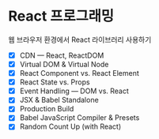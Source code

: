 # React 프로그래밍

웹 브라우저 환경에서 React 라이브러리 사용하기

- [x] CDN — React, ReactDOM
- [x] Virtual DOM & Virtual Node
- [x] React Component vs. React Element
- [x] React State vs. Props
- [x] Event Handling — DOM vs. React
- [x] JSX & Babel Standalone
- [x] Production Build
- [x] Babel JavaScript Compiler & Presets
- [x] Random Count Up (with React)
